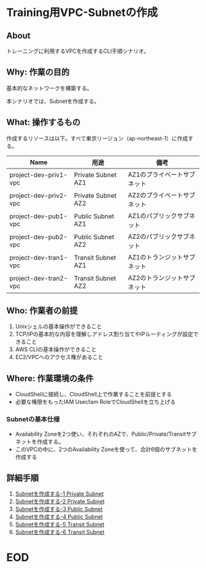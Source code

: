 # Training用VPC-Subnetの作成

## About
トレーニングに利用するVPCを作成するCLI手順シナリオ。


## Why: 作業の目的
基本的なネットワークを構築する。

本シナリオでは、Subnetを作成する。

## What: 操作するもの
作成するリソースは以下。すべて東京リージョン（ap-northeast-1）に作成する。

|  Name                              |  用途                         | 備考                            |
| ---------------------------------- | ----------------------------- | ------------------------------- |
| project-dev-priv1-vpc              | Private Subnet AZ1            | AZ1のプライベートサブネット       |
| project-dev-priv2-vpc              | Private Subnet AZ2            | AZ2のプライベートサブネット       |
| project-dev-pub1-vpc               | Public Subnet AZ1             | AZ1のパブリックサブネット         |
| project-dev-pub2-vpc               | Public Subnet AZ2             | AZ2のパブリックサブネット         |
| project-dev-tran1-vpc              | Transit Subnet AZ1            | AZ1のトランジットサブネット       |
| project-dev-tran2-vpc              | Transit Subnet AZ2            | AZ2のトランジットサブネット       |


## Who: 作業者の前提

1. Unixシェルの基本操作ができること
1. TCP/IPの基本的な内容を理解しアドレス割り当てやIPルーティングが設定できること
1. AWS CLIの基本操作ができること
1. EC2/VPCへのアクセス権があること


## Where: 作業環境の条件

- CloudShellに接続し、CloudShell上で作業することを前提とする
- 必要な権限をもったIAM User/Iam RoleでCloudShellを立ち上げる


### Subnetの基本仕様

- Availability Zoneを2つ使い、それぞれのAZで、Public/Private/Transitサブネットを作成する。
- このVPCの中に、2つのAvailability Zoneを使って、合計6個のサブネットを作成する


## 詳細手順

1. [Subnetを作成する-1 Private Subnet](./201-CreateSubnet-Runbook-1.md)
1. [Subnetを作成する-2 Private Subnet](./202-CreateSubnet-Runbook-2.md)
1. [Subnetを作成する-3 Public Subnet](./203-CreateSubnet-Runbook-3.md)
1. [Subnetを作成する-4 Public Subnet](./204-CreateSubnet-Runbook-4.md)
1. [Subnetを作成する-5 Transit Subnet](./205-CreateSubnet-Runbook-5.md)
1. [Subnetを作成する-6 Transit Subnet](./206-CreateSubnet-Runbook-6.md)


# EOD

